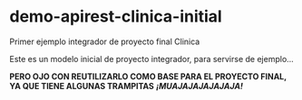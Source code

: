 # demo-apirest-clinica-initial
Primer ejemplo integrador de proyecto final Clinica

Este es un modelo inicial de proyecto integrador, para servirse de ejemplo...

**PERO OJO CON REUTILIZARLO COMO BASE PARA EL PROYECTO FINAL, YA QUE TIENE ALGUNAS TRAMPITAS**
_**¡MUAJAJAJAJAJAJA!**_
